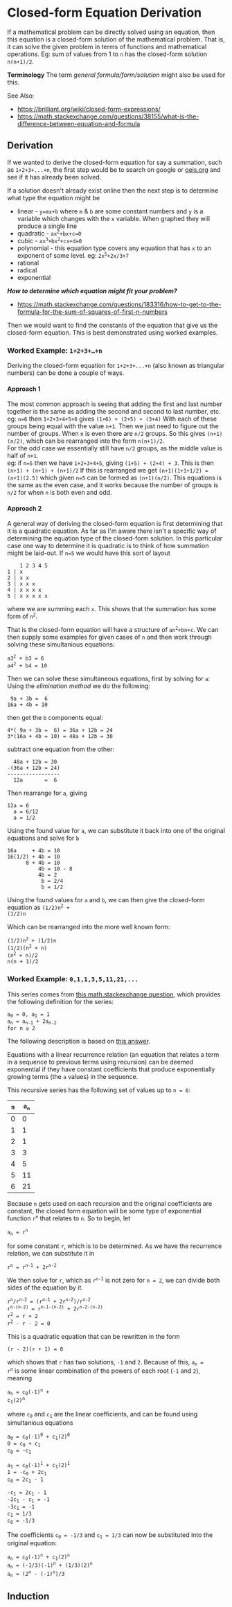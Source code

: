 # Closed-form Equation Derivation

If a mathematical problem can be directly solved using an equation, then this equation is a closed-form solution of the mathematical problem.
That is, it can solve the given problem in terms of functions and mathematical operations.
Eg: sum of values from 1 to `n` has the closed-form solution `n(n+1)/2`.

**Terminology**
The term _general formula/form/solution_ might also be used for this.

See Also:
- https://brilliant.org/wiki/closed-form-expressions/
- https://math.stackexchange.com/questions/38155/what-is-the-difference-between-equation-and-formula

## Derivation

If we wanted to derive the closed-form equation for say a summation, such as `1+2+3+...+n`,
the first step would be to search on google or [oeis.org](https://oeis.org) and see if it has already been solved.

If a solution doesn't already exist online then the next step is to determine what type the equation might be
- linear - `y=mx+b` where `m` & `b` are some constant numbers and `y` is a variable which changes with the `x` variable. When graphed they will produce a single line
- quadratic - <code>ax<sup>2</sup>+bx+c=0</code>
- cubic - <code>ax<sup>3</sup>+bx<sup>2</sup>+cx+d=0</code>
- polynomial - this equation type covers any equation that has `x` to an exponent of some level. eg: <code>2x<sup>5</sup>+2x/3+7</code>
- rational
- radical
- exponential

***How to determine which equation might fit your problem?***
- https://math.stackexchange.com/questions/183316/how-to-get-to-the-formula-for-the-sum-of-squares-of-first-n-numbers

Then we would want to find the constants of the equation that give us the closed-form equation. This is best demonstrated using worked examples.

### Worked Example: <code>1+2+3+&#x2026;+n</code>

Deriving the closed-form equation for `1+2+3+...+n` (also known as triangular numbers) can be done a couple of ways.

#### Approach 1

The most common approach is seeing that adding the first and last number together is the same as adding the second and second to last number, etc.
eg: `n=6` then `1+2+3+4+5+6` gives `(1+6) + (2+5) + (3+4)`
With each of these groups being equal with the value `n+1`. Then we just need to figure out the number of groups. When `n` is even there are `n/2` groups.
So this gives `(n+1)(n/2)`, which can be rearranged into the form `n(n+1)/2`.  
For the odd case we essentially still have `n/2` groups, as the middle value is half of `n+1`.  
eg: if `n=5` then we have `1+2+3+4+5`, giving `(1+5) + (2+4) + 3`.
This is then `(n+1) + (n+1) + (n+1)/2`
If this is rearranged we get `(n+1)(1+1+1/2) = (n+1)(2.5)` which given `n=5` can be formed as `(n+1)(n/2)`.
This equations is the same as the even case, and it works because the number of groups is `n/2` for when `n` is both even and odd. 

#### Approach 2

A general way of deriving the closed-form equation is first determining that it is a quadratic equation.
As far as I'm aware there isn't a specific way of determining the equation type of the closed-form solution.
In this particular case one way to determine it is quadratic is to think of how summation might be laid-out.
If `n=5` we would have this sort of layout

```
    1 2 3 4 5
1 | x
2 | x x
3 | x x x
4 | x x x x
5 | x x x x x
```
where we are summing each `x`. This shows that the summation has some form of <code>n<sup>2</sup></code>.

That is the closed-form equation will have a structure of <code>an<sup>2</sup>+bn+c</code>.
We can then supply some examples for given cases of `n` and then work through solving these simultanious equations:
<pre><code>a3<sup>2</sup> + b3 = 6
a4<sup>2</sup> + b4 = 10
</code></pre>

Then we can solve these simultaneous equations, first by solving for `a`:  
Using the _elimination method_ we do the following:
```
 9a + 3b =  6
16a + 4b = 10
```

then get the `b` components equal:
```
4*( 9a + 3b =  6) = 36a + 12b = 24
3*(16a + 4b = 10) = 48a + 12b = 30
```

subtract one equation from the other:
```
  48a + 12b = 30
-(36a + 12b = 24)
-----------------
  12a       =  6
```

Then rearrange for `a`, giving
```
12a = 6
  a = 6/12
  a = 1/2
```

Using the found value for `a`, we can substitute it back into one of the original equations and solve for `b`
```
16a     + 4b = 10
16(1/2) + 4b = 10
      8 + 4b = 10
          4b = 10 - 8
          4b = 2
           b = 2/4
           b = 1/2
```

Using the found values for `a` and `b`, we can then give the closed-form equation as
<code>(1/2)n<sup>2</sup> + (1/2)n</code>

Which can be rearranged into the more well known form:
<pre><code>(1/2)n<sup>2</sup> + (1/2)n
(1/2)(n<sup>2</sup> + n)
(n<sup>2</sup> + n)/2
n(n + 1)/2
</code></pre>


### Worked Example: `0,1,1,3,5,11,21,...`

This series comes from [this math.stackexchange question](https://math.stackexchange.com/questions/1068367/finding-a-closed-form-formula-for-a-sequence-that-is-defined-recursively), which provides the following definition for the series:

<pre><code>a<sub>0</sub> = 0, a<sub>1</sub> = 1
a<sub>n</sub> = a<sub>n-1</sub> + 2a<sub>n-2</sub>
for n &#x2265; 2
</code></pre>

The following description is based on [this answer](https://math.stackexchange.com/a/3525522).

Equations with a linear recurrence relation (an equation that relates a term in a sequence to previous terms using recursion) can be deemed exponential if they have constant coefficients that produce exponentially growing terms (the `a` values) in the sequence.

This recursive series has the following set of values up to `n = 6`:

| `n` | <code>a<sub>n</sub></code> |
| --- | ---                        |
| 0   | 0                          |
| 1   | 1                          |
| 2   | 1                          |
| 3   | 3                          |
| 4   | 5                          |
| 5   | 11                         |
| 6   | 21                         |

Because `n` gets used on each recursion and the original coefficients are constant, the closed form equation will be some type of exponential function <code>r<sup>n</sup></code> that relates to `n`. So to begin, let

<code>a<sub>n</sub> = r<sup>n</sup></code>

for some constant `r`, which is to be determined. As we have the recurrence relation, we can substitute it in

<code>r<sup>n</sup> = r<sup>n-1</sup> + 2r<sup>n-2</sup></code>

We then solve for `r`, which as <code>r<sup>n-1</sup></code> is not zero for `n = 2`, we can divide both sides of the equation by it.

<pre><code>r<sup>n</sup>/r<sup>n-2</sup> = (r<sup>n-1</sup> + 2r<sup>n-2</sup>)/r<sup>n-2</sup>
r<sup>n-(n-2)</sup> = r<sup>n-1-(n-2)</sup> + 2r<sup>n-2-(n-2)</sup>
r<sup>2</sup> = r + 2
r<sup>2</sup> - r - 2 = 0
</code></pre>

This is a quadratic equation that can be rewritten in the form

`(r - 2)(r + 1) = 0`

which shows that `r` has two solutions, `-1` and `2`. Because of this, <code>a<sub>n</sub> = r<sup>n</sup></code> is some linear combination of the powers of each root (`-1` and `2`), meaning

<code>a<sub>n</sub> = c<sub>0</sub>(-1)<sup>n</sup> + c<sub>1</sub>(2)<sup>n</sup></code>

where <code>c<sub>0</sub></code> and <code>c<sub>1</sub></code> are the linear coefficients, and can be found using simultanious equations

<pre><code>a<sub>0</sub> = c<sub>0</sub>(-1)<sup>0</sup> + c<sub>1</sub>(2)<sup>0</sup>
0 = c<sub>0</sub> + c<sub>1</sub>
c<sub>0</sub> = -c<sub>1</sub>

a<sub>1</sub> = c<sub>0</sub>(-1)<sup>1</sup> + c<sub>1</sub>(2)<sup>1</sup>
1 = -c<sub>0</sub> + 2c<sub>1</sub>
c<sub>0</sub> = 2c<sub>1</sub> - 1

-c<sub>1</sub> = 2c<sub>1</sub> - 1
-2c<sub>1</sub> - c<sub>1</sub> = -1
-3c<sub>1</sub> = -1
c<sub>1</sub> = 1/3
c<sub>0</sub> = -1/3
</code></pre>

The coefficients <code>c<sub>0</sub> = -1/3</code> and <code>c<sub>1</sub> = 1/3</code> can now be substituted into the original equation:

<pre><code>a<sub>n</sub> = c<sub>0</sub>(-1)<sup>n</sup> + c<sub>1</sub>(2)<sup>n</sup>
a<sub>n</sub> = (-1/3)(-1)<sup>n</sup> + (1/3)(2)<sup>n</sup>
a<sub>n</sub> = (2<sup>n</sup> - (-1)<sup>n</sup>)/3
</code></pre>


## Induction

